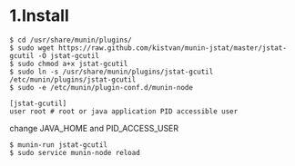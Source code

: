 # 1.Install

    $ cd /usr/share/munin/plugins/
    $ sudo wget https://raw.github.com/kistvan/munin-jstat/master/jstat-gcutil -O jstat-gcutil
    $ sudo chmod a+x jstat-gcutil
    $ sudo ln -s /usr/share/munin/plugins/jstat-gcutil /etc/munin/plugins/jstat-gcutil
    $ sudo -e /etc/munin/plugin-conf.d/munin-node

    [jstat-gcutil]
    user root # root or java application PID accessible user

change JAVA_HOME and PID_ACCESS_USER

    $ munin-run jstat-gcutil
    $ sudo service munin-node reload

